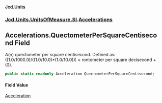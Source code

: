 #### [Jcd.Units](index.md 'index')
### [Jcd.Units.UnitsOfMeasure.SI](Jcd.Units.UnitsOfMeasure.SI.md 'Jcd.Units.UnitsOfMeasure.SI').[Accelerations](Accelerations.md 'Jcd.Units.UnitsOfMeasure.SI.Accelerations')

## Accelerations.QuectometerPerSquareCentisecond Field

A(n) quectometer per square centisecond. Defined as: ((1.0/1000.0)/((1.0/10.0)*(1.0/10.0))) × rontometer per square decisecond + (0).

```csharp
public static readonly Acceleration QuectometerPerSquareCentisecond;
```

#### Field Value
[Acceleration](Acceleration.md 'Jcd.Units.UnitTypes.Acceleration')